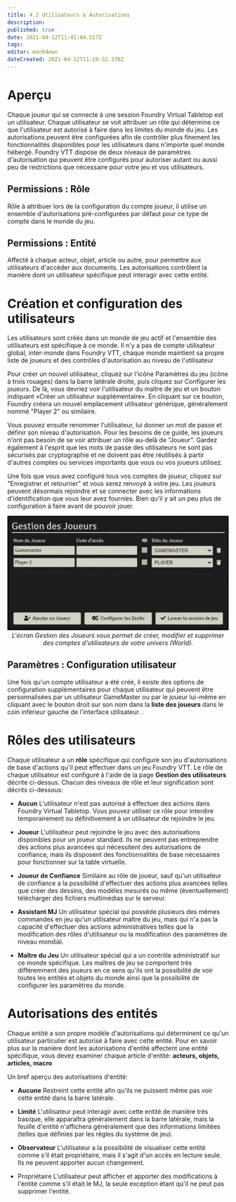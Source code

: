 ```yaml
---
title: 4.2 Utilisateurs & Autorisations
description: 
published: true
date: 2021-04-12T11:41:04.517Z
tags: 
editor: markdown
dateCreated: 2021-04-12T11:29:32.370Z
---
```


# Aperçu
Chaque joueur qui se connecte à une session Foundry Virtual Tabletop est un utilisateur. Chaque utilisateur se voit attribuer un rôle qui détermine ce que l'utilisateur est autorisé à faire dans les limites du monde du jeu. Les autorisations peuvent être configurées afin de contrôler plus finement les fonctionnalités disponibles pour les utilisateurs dans n'importe quel monde hébergé. Foundry VTT dispose de deux niveaux de paramètres d'autorisation qui peuvent être configurés pour autoriser autant ou aussi peu de restrictions que nécessaire pour votre jeu et vos utilisateurs.

## Permissions : Rôle
Rôle à attribuer lors de la configuration du compte joueur, il utilise un ensemble d'autorisations pré-configurées par défaut pour ce type de compte dans le monde du jeu.

## Permissions : Entité
Affecté à chaque acteur, objet, article ou autre, pour permettre aux utilisateurs d'accéder aux documents. Les autorisations contrôlent la manière dont un utilisateur spécifique peut interagir avec cette entité.

# Création et configuration des utilisateurs
Les utilisateurs sont créés dans un monde de jeu actif et l'ensemble des utilisateurs est spécifique à ce monde. Il n'y a pas de compte utilisateur global, inter-monde dans Foundry VTT, chaque monde maintient sa propre liste de joueurs et des contrôles d'autorisation au niveau de l'utilisateur

Pour créer un nouvel utilisateur, cliquez sur l'icône Paramètres du jeu (icône à trois rouages) dans la barre latérale droite, puis cliquez sur Configurer les joueurs. De là, vous devriez voir l'utilisateur du maître de jeu et un bouton indiquant «Créer un utilisateur supplémentaire». En cliquant sur ce bouton, Foundry créera un nouvel emplacement utilisateur générique, généralement nommé "Player 2" ou similaire.

Vous pouvez ensuite renommer l'utilisateur, lui donner un mot de passe et définir son niveau d'autorisation. Pour les besoins de ce guide, les joueurs n'ont pas besoin de se voir attribuer un rôle au-delà de "Joueur". Gardez également à l'esprit que les mots de passe des utilisateurs ne sont pas sécurisés par cryptographie et ne doivent pas être réutilisés à partir d'autres comptes ou services importants que vous ou vos joueurs utilisez.

Une fois que vous avez configuré tous vos comptes de joueur, cliquez sur "Enregistrer et retourner" et vous serez renvoyé à votre jeu. Les joueurs peuvent désormais rejoindre et se connecter avec les informations d'identification que vous leur avez fournies. Bien qu'il y ait un peu plus de configuration à faire avant de pouvoir jouer.

<span style="display:block;text-align:center">![config_joueur.webp](/community/french/users_permissions/config_gestion_joueurs.webp)
*L'écran Gestion des Joueurs vous permet de créer, modifier et supprimer des comptes d'utilisateurs de votre univers (World).*</span>

## Paramètres : Configuration utilisateur
Une fois qu'un compte utilisateur a été créé, il existe des options de configuration supplémentaires pour chaque utilisateur qui peuvent être personnalisées par un utilisateur GameMaster ou par le joueur lui-même en cliquant avec le bouton droit sur son nom dans la **liste des joueurs** dans le coin inférieur gauche de l'interface utilisateur. .

# Rôles des utilisateurs
Chaque utilisateur a un **rôle** spécifique qui configure son jeu d'autorisations de base d'actions qu'il peut effectuer dans un jeu Foundry VTT. Le rôle de chaque utilisateur est configuré à l'aide de la page **Gestion des utilisateurs** décrite ci-dessus. Chacun des niveaux de rôle et leur signification sont décrits ci-dessous:
- **Aucun**
L'utilisateur n'est pas autorisé à effectuer des actions dans Foundry Virtual Tabletop. Vous pouvez utiliser ce rôle pour interdire temporairement ou définitivement à un utilisateur de rejoindre le jeu.

- **Joueur**
L'utilisateur peut rejoindre le jeu avec des autorisations disponibles pour un joueur standard. Ils ne peuvent pas entreprendre des actions plus avancées qui nécessitent des autorisations de confiance, mais ils disposent des fonctionnalités de base nécessaires pour fonctionner sur la table virtuelle.

- **Joueur de Confiance**
Similaire au rôle de joueur, sauf qu'un utilisateur de confiance a la possibilité d'effectuer des actions plus avancées telles que créer des dessins, des modèles mesurés ou même (éventuellement) télécharger des fichiers multimédias sur le serveur.

- **Assistant MJ**
Un utilisateur spécial qui possède plusieurs des mêmes commandes en jeu qu'un utilisateur maître du jeu, mais qui n'a pas la capacité d'effectuer des actions administratives telles que la modification des rôles d'utilisateur ou la modification des paramètres de niveau mondial.

- **Maître du Jeu**
Un utilisateur spécial qui a un contrôle administratif sur ce monde spécifique. Les maîtres de jeu se comportent très différemment des joueurs en ce sens qu'ils ont la possibilité de voir toutes les entités et objets du monde ainsi que la possibilité de configurer les paramètres du monde.

# Autorisations des entités
Chaque entité a son propre modèle d'autorisations qui déterminent ce qu'un utilisateur particulier est autorisé à faire avec cette entité. Pour en savoir plus sur la manière dont les autorisations d'entité affectent une entité spécifique, vous devez examiner chaque article d'entité: **acteurs, objets, articles, macro**

Un bref aperçu des autorisations d'entité:
- **Aucune**
Restreint cette entité afin qu'ils ne puissent même pas voir cette entité dans la barre latérale.

- **Limité**
L'utilisateur peut interagir avec cette entité de manière très basique, elle apparaîtra généralement dans la barre latérale, mais la feuille d'entité n'affichera généralement que des informations limitées (telles que définies par les règles du système de jeu).

- **Observateur**
L'utilisateur a la possibilité de visualiser cette entité comme s'il était propriétaire, mais il s'agit d'un accès en lecture seule. Ils ne peuvent apporter aucun changement.

- Propriétaire
L'utilisateur peut afficher et apporter des modifications à l'entité comme s'il était le MJ, la seule exception étant qu'il ne peut pas supprimer l'entité.
